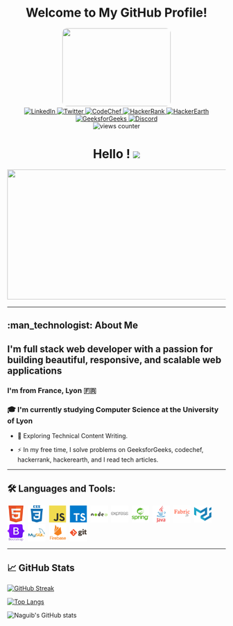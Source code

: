 <h1 style="font-weight: bold; text-align: center;">Welcome to My GitHub Profile!</h1>

<div id="header" align="center">
  <img src="https://media.giphy.com/media/bGgsc5mWoryfgKBx1u/giphy.gif" width="250" height="180" style="border-radius: 10px;"/>

<div id="badges">
  <a href="https://www.linkedin.com/in/naguib-med/" target="\_blank"> 
    <img src="https://img.shields.io/badge/LinkedIn-0077B5?style=for-the-badge&logo=linkedin&logoColor=white" alt="LinkedIn" />
  </a>
  <a href="https://twitter.com/NaguibMohamed11" target="\_blank">
    <img src="https://img.shields.io/badge/Twitter-1DA1F2?style=for-the-badge&logo=twitter&logoColor=white" alt="Twitter" />
  </a>
  <a href="https://www.codechef.com/users/naguibmed" target="\_blank">
    <img src="https://img.shields.io/badge/CodeChef-5B4638?style=for-the-badge&logo=codechef&logoColor=white" alt="CodeChef" />
  </a>
  <a href="https://www.hackerrank.com/moma_naguib" target="\_blank">
    <img src="https://img.shields.io/badge/HackerRank-2EC866?style=for-the-badge&logo=hackerrank&logoColor=white" alt="HackerRank" />
  </a>
  <a href="https://www.hackerearth.com/@moma.naguib" target="\_blank">
    <img src="https://img.shields.io/badge/HackerEarth-323754?style=for-the-badge&logo=hackerearth&logoColor=white" alt="HackerEarth" >
  </a>

  <a href="https://auth.geeksforgeeks.org/user/momanaf7ug/" target="\_blank">
    <img src="https://img.shields.io/badge/GeeksforGeeks-0F9D58?style=for-the-badge&logo=geeksforgeeks&logoColor=white" alt="GeeksforGeeks" />
  </a>

  <a href="Buigan#0001">
    <img src="https://img.shields.io/badge/Discord-7289DA?style=for-the-badge&logo=discord&logoColor=white" alt="Discord" />
  </a>
</div>

<img src="https://komarev.com/ghpvc/?username=naguib-med&style=flat-square&color=blue" alt="views counter"/>
<h1>
  Hello !
  <img src="https://media.giphy.com/media/MPxg9U887PS0B8XT4J/giphy.gif" width="30px"/>
</h1>

</div>

<div align="center">
  <img src="https://i.gifer.com/6M8G.gif" width="600" height="300"/>
</div>

---

<h2>:man_technologist: About Me</h2>

<h2>I'm full stack web developer with a passion for building beautiful, responsive, and scalable web applications</h2>

<h3>I'm from France, Lyon 🇫🇷</h3>

<h3>🎓 I'm currently studying Computer Science at the University of Lyon</h3>

- :seedling: Exploring Technical Content Writing.

- :zap: In my free time, I solve problems on GeeksforGeeks, codechef, hackerrank, hackerearth, and I read tech articles.

---

<h2>🛠️ Languages and Tools:</h2>

<div>
<img src="https://github.com/devicons/devicon/blob/master/icons/html5/html5-original.svg" title="HTML5" alt="HTML" width="40" height="40"/>&nbsp;
<img src="https://github.com/devicons/devicon/blob/master/icons/css3/css3-plain-wordmark.svg"  title="CSS3" alt="CSS" width="40" height="40"/>&nbsp;
<img src="https://github.com/devicons/devicon/blob/master/icons/javascript/javascript-original.svg" title="JavaScript" alt="JavaScript" width="40" height="40"/>&nbsp;
<img src="https://github.com/devicons/devicon/blob/master/icons/typescript/typescript-original.svg" title="TypeScript" alt="TypeScript" width="40" height="40"/>&nbsp;
<img src="https://github.com/devicons/devicon/blob/master/icons/nodejs/nodejs-original-wordmark.svg" title="NodeJS" alt="NodeJS" width="40" height="40"/>&nbsp;
<img src="https://github.com/devicons/devicon/blob/master/icons/express/express-original-wordmark.svg" title="ExpressJS" alt="ExpressJS" width="40" height="40"/>&nbsp;
<img src="https://github.com/devicons/devicon/blob/master/icons/spring/spring-original-wordmark.svg" title="Spring" alt="Spring" width="40" height="40"/>&nbsp;
<img src="https://github.com/devicons/devicon/blob/master/icons/java/java-original-wordmark.svg" title="Java" alt="Java" width="40" height="40"/>&nbsp;
<img src="image/fabricjs.png" title="FabricJS" alt="FabricJS" width="40" height="40"/>&nbsp;
<img src="https://github.com/devicons/devicon/blob/master/icons/materialui/materialui-original.svg" title="Material UI" alt="Material UI" width="40" height="40"/>&nbsp;
<img src="https://github.com/devicons/devicon/blob/master/icons/bootstrap/bootstrap-original-wordmark.svg" title="Bootstrap" alt="Bootstrap" width="40" height="40"/>&nbsp;
<img src="https://github.com/devicons/devicon/blob/master/icons/mysql/mysql-original-wordmark.svg" title="MySQL"  alt="MySQL" width="40" height="40"/>&nbsp;
<img src="https://github.com/devicons/devicon/blob/master/icons/firebase/firebase-plain-wordmark.svg" title="Firebase" alt="Firebase" width="40" height="40"/>&nbsp;
<img src="https://github.com/devicons/devicon/blob/master/icons/git/git-original-wordmark.svg" title="Git" \*\*alt="Git" width="40" height="40"/>

</div>

--- 

<h2>📈 GitHub Stats</h2>

[![GitHub Streak](https://streak-stats.demolab.com?user=naguib-med&theme=radical&hide_border=true&border_radius=5)](https://git.io/streak-stats)

[![Top Langs](https://github-readme-stats.vercel.app/api/top-langs/?username=naguib-med&layout=compact&theme=radical)](https://github.com/anuraghazra/github-readme-stats)

![Naguib's GitHub stats](https://github-readme-stats.vercel.app/api?username=naguib-med&show_icons=true&theme=radical)

<!---
naguib-med/naguib-med is a ✨ special ✨ repository because its `README.md` (this file) appears on your GitHub profile.
You can click the Preview link to take a look at your changes.
--->

<!-- <div id="header" align="center">
  <img src="https://media.giphy.com/media/M9gbBd9nbDrOTu1Mqx/giphy.gif" width="100"/>
</div> -->
